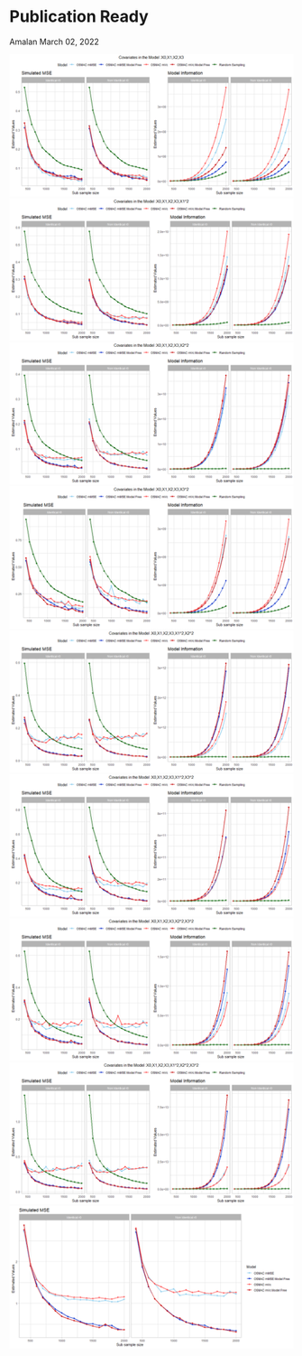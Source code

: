 Publication Ready
================
Amalan
March 02, 2022

![](Publication_Ready_files/figure-gfm/load%20Non%20Identical%20Data-1.png)<!-- -->![](Publication_Ready_files/figure-gfm/load%20Non%20Identical%20Data-2.png)<!-- -->![](Publication_Ready_files/figure-gfm/load%20Non%20Identical%20Data-3.png)<!-- -->![](Publication_Ready_files/figure-gfm/load%20Non%20Identical%20Data-4.png)<!-- -->![](Publication_Ready_files/figure-gfm/load%20Non%20Identical%20Data-5.png)<!-- -->![](Publication_Ready_files/figure-gfm/load%20Non%20Identical%20Data-6.png)<!-- -->![](Publication_Ready_files/figure-gfm/load%20Non%20Identical%20Data-7.png)<!-- -->![](Publication_Ready_files/figure-gfm/load%20Non%20Identical%20Data-8.png)<!-- -->![](Publication_Ready_files/figure-gfm/load%20Non%20Identical%20Data-9.png)<!-- -->
